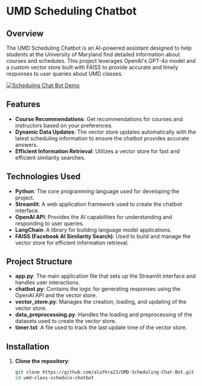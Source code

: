 # UMD Scheduling Chatbot

## Overview

The UMD Scheduling Chatbot is an AI-powered assistant designed to help students at the University of Maryland find detailed information about courses and schedules. This project leverages OpenAI's GPT-4o model and a custom vector store built with FAISS to provide accurate and timely responses to user queries about UMD classes.

[![Scheduling Chat Bot Demo](https://img.youtube.com/vi/KEKWtafWjeQ/0.jpg)](https://youtu.be/KEKWtafWjeQ)

## Features

- **Course Recommendations**: Get recommendations for courses and instructors based on your preferences.
- **Dynamic Data Updates**: The vector store updates automatically with the latest scheduling information to ensure the chatbot provides accurate answers.
- **Efficient Information Retrieval**: Utilizes a vector store for fast and efficient similarity searches.

## Technologies Used

- **Python**: The core programming language used for developing the project.
- **Streamlit**: A web application framework used to create the chatbot interface.
- **OpenAI API**: Provides the AI capabilities for understanding and responding to user queries.
- **LangChain**: A library for building language model applications.
- **FAISS (Facebook AI Similarity Search)**: Used to build and manage the vector store for efficient information retrieval.

## Project Structure

- **app.py**: The main application file that sets up the Streamlit interface and handles user interactions.
- **chatbot.py**: Contains the logic for generating responses using the OpenAI API and the vector store.
- **vector_store.py**: Manages the creation, loading, and updating of the vector store.
- **data_preprocessing.py**: Handles the loading and preprocessing of the datasets used to create the vector store.
- **timer.txt**: A file used to track the last update time of the vector store.

## Installation

1. **Clone the repository**:
   ```bash
   git clone https://github.com/aluthra23/UMD-Scheduling-Chat-Bot.git
   cd umd-class-schedule-chatbot
